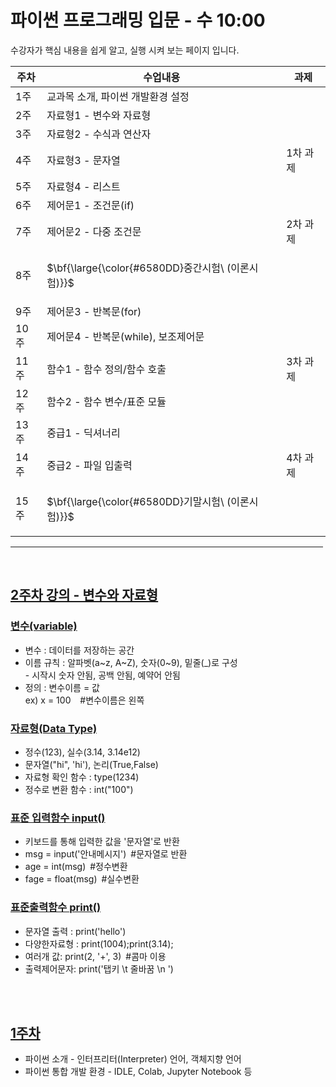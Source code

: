# 파이썬 프로그래밍 입문 - 수 10:00 

수강자가 핵심 내용을 쉽게 알고, 실행 시켜 보는 페이지 입니다. <br> 



| 주차 | 수업내용 | 과제 |
| --- | --- | --- |
| 1주 | 교과목 소개, 파이썬 개발환경 설정 |   | 
| 2주 | 자료형1 - 변수와 자료형 |   | 
| 3주 | 자료형2 - 수식과 연산자 |   | 
| 4주 | 자료형3 - 문자열 | 1차 과제 | 
| 5주 | 자료형4 - 리스트 |  | 
| 6주 | 제어문1 - 조건문(if) |  | 
| 7주 | 제어문2 - 다중 조건문 |2차 과제 | 
| 8주 | <p>$\bf{\large{\color{#6580DD}중간시험\ (이론시험)\}}$</p> |  | 
| 9주 | 제어문3 - 반복문(for)  |  | 
| 10주 | 제어문4 - 반복문(while), 보조제어문  |  | 
| 11주 | 함수1 - 함수 정의/함수 호출 |3차 과제  | 
| 12주 | 함수2 - 함수 변수/표준 모듈  |  | 
| 13주 | 중급1 - 딕셔너리  | | 
| 14주 | 중급2 - 파일 입출력 |4차 과제  | 
| 15주 | <p>$\bf{\large{\color{#6580DD}기말시험\ (이론시험)\}}$</p> | | 
<hr size = "10px", width ="500px">

<br>

## [2주차 강의&nbsp;-&nbsp;변수와 자료형]()

### [변수(variable)]()
<ul>
  <li>변수 : 데이터를 저장하는 공간 </li>
  <li>이름 규칙 : 알파벳(a~z, A~Z), 숫자(0~9), 밑줄(_)로 구성 <br>
  - 시작시 숫자 안됨, 공백 안됨, 예약어 안됨 </li>
   <li>정의 : 변수이름 = 값 <br>
     ex) x = 100 &ensp; #변수이름은 왼쪽
    </li> 
</ul>


### [자료형(Data Type)](https://github.com/baek-study/python_mon/blob/main/source/week2_mju_mon.ipynb)
<ul>
  <li> 정수(123), 실수(3.14, 3.14e12) </li>
  <li>  문자열("hi", 'hi'), 논리(True,False) </li>
  <li>  자료형 확인 함수 : type(1234) </li>
  <li>  정수로 변환 함수 : int("100")   </li>
</ul>

### [표준 입력함수 input()]()
<ul>
   <li>키보드를 통해 입력한 값을 '문자열'로 반환</li>
    <li> msg = input('안내메시지')&ensp;#문자열로 반환</li>
    <li> age = int(msg)&ensp;#정수변환</li>
    <li> fage = float(msg)&ensp;#실수변환</li>
</ul>

### [표준출력함수 print()]()
<ul>
    <li> 문자열 출력 : print('hello') </li>
    <li> 다양한자료형 : print(1004);print(3.14);</li>
    <li> 여러개 값: print(2, '+', 3)&ensp;#콤마 이용</li>
    <li> 출력제어문자: print('탭키 \t 줄바꿈 \n ')</li>
  </li>
</ul>

<br>

<br>

## [1주차]()
<ul>
  <li>
    파이썬 소개 - 인터프리터(Interpreter) 언어, 객체지향 언어     
  </li>
  <li>
    파이썬 통합 개발 환경 - IDLE, Colab, Jupyter Notebook 등    
  </li>
</ul>

